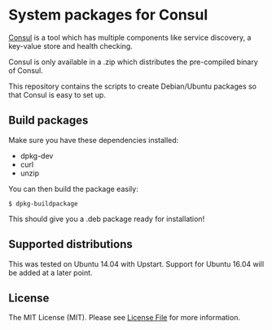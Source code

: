 # System packages for Consul
[Consul](http://consul.io/) is a tool which has multiple components like
service discovery, a key-value store and health checking.

Consul is only available in a .zip which distributes the pre-compiled binary
of Consul.

This repository contains the scripts to create Debian/Ubuntu packages so that
Consul is easy to set up.

## Build packages
Make sure you have these dependencies installed:
* dpkg-dev
* curl
* unzip

You can then build the package easily:

``$ dpkg-buildpackage``

This should give you a .deb package ready for installation!

## Supported distributions
This was tested on Ubuntu 14.04 with Upstart. Support for Ubuntu 16.04 will be
added at a later point.

## License

The MIT License (MIT). Please see [License File](LICENSE) for more information.
